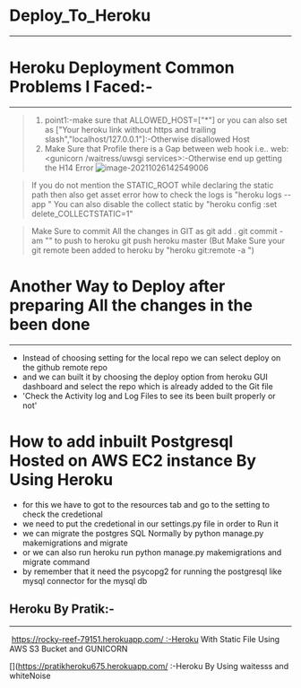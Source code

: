 # Deploy_To_Heroku
--------------------

# Heroku Deployment Common Problems I Faced:-

---------------------------------------

> 1. point1:-make sure that ALLOWED_HOST=["*"] or you can also set as ["Your heroku link without https and trailing slash","localhost/127.0.0.1"]:-Otherwise disallowed Host	
> 2. Make Sure that Profile there is a Gap between web hook i.e.. web: <gunicorn /waitress/uwsgi services>:-Otherwise end up getting the H14 Error	![image-20211026142549006](C:\Users\611903295\AppData\Roaming\Typora\typora-user-images\image-20211026142549006.png)


> If you do not mention the STATIC_ROOT while declaring the static path then also get asset error
> how to check the logs is "heroku logs --app <your application name>"
> You can also disable the collect static by "heroku config :set delete_COLLECTSTATIC=1"


>Make Sure to commit All the changes in GIT as 
>git add .
>git commit -am "<any comment>"
>to push to heroku git push heroku master (But Make Sure your git remote been added to heroku by "heroku git:remote -a <Your Heroku App Name>")

# Another Way to Deploy after preparing All the changes in the been done

- ----------------------------------------------------------------------------------------

- Instead of choosing setting for the local repo we can select deploy on the github remote repo
- and we can built it by choosing the deploy option from heroku GUI dashboard and select the repo which is already added to the Git file 
- 'Check the Activity log and Log Files to see its been built properly or not'

# How to add inbuilt Postgresql Hosted on AWS EC2 instance  By Using Heroku

- for this we have to got to the resources tab and go to the setting to check the credetional
- we need to put the credetional in our settings.py file in order to Run it 
- we can migrate the postgres SQL Normally by python manage.py makemigrations and migrate 
- or we can also run heroku run python manage.py makemigrations and migrate command 
- by remember that it need the psycopg2 for running the postgresql like mysql connector for the mysql db 

 ## Heroku By Pratik:-
  -----------------------
  
   https://rocky-reef-79151.herokuapp.com/ :-Heroku With Static File Using AWS S3 Bucket and GUNICORN
  
  [](https://pratikheroku675.herokuapp.com/ :-Heroku By Using waitesss and whiteNoise
